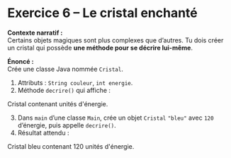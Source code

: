 # Exercice 6 – Le cristal enchanté

**Contexte narratif :**  
Certains objets magiques sont plus complexes que d’autres. Tu dois créer un cristal qui possède **une méthode pour se décrire lui-même**.

**Énoncé :**  
Crée une classe Java nommée `Cristal`.  
1. Attributs : `String couleur`, `int energie`.  
2. Méthode `decrire()` qui affiche :

Cristal <couleur> contenant <energie> unités d'énergie.

3. Dans `main` d’une classe `Main`, crée un objet `Cristal` `"bleu"` avec `120` d’énergie, puis appelle `decrire()`.  
4. Résultat attendu :

Cristal bleu contenant 120 unités d'énergie.
